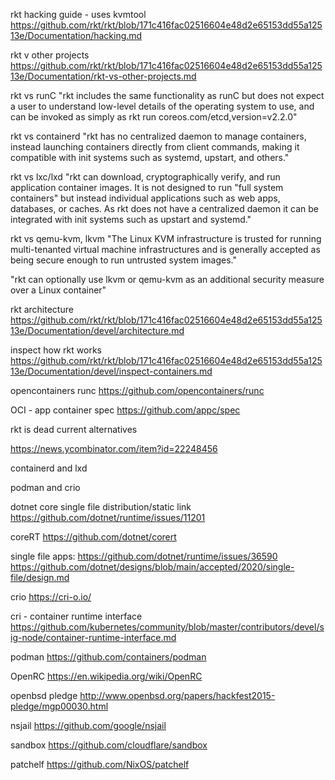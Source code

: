 rkt hacking guide - uses kvmtool
https://github.com/rkt/rkt/blob/171c416fac02516604e48d2e65153dd55a12513e/Documentation/hacking.md

rkt v other projects
https://github.com/rkt/rkt/blob/171c416fac02516604e48d2e65153dd55a12513e/Documentation/rkt-vs-other-projects.md

rkt vs runC
"rkt includes the same functionality as runC but does not expect a user to understand low-level details of the operating system to use, and can be invoked as simply as rkt run coreos.com/etcd,version=v2.2.0"

rkt vs containerd
"rkt has no centralized daemon to manage containers, instead launching containers directly from client commands, making it compatible with init systems such as systemd, upstart, and others."

rkt vs lxc/lxd
"rkt can download, cryptographically verify, and run application container images. It is not designed to run "full system containers" but instead individual applications such as web apps, databases, or caches. As rkt does not have a centralized daemon it can be integrated with init systems such as upstart and systemd."

rkt vs qemu-kvm, lkvm
"The Linux KVM infrastructure is trusted for running multi-tenanted virtual machine infrastructures and is generally accepted as being secure enough to run untrusted system images."

"rkt can optionally use lkvm or qemu-kvm as an additional security measure over a Linux container"

rkt architecture
https://github.com/rkt/rkt/blob/171c416fac02516604e48d2e65153dd55a12513e/Documentation/devel/architecture.md

inspect how rkt works
https://github.com/rkt/rkt/blob/171c416fac02516604e48d2e65153dd55a12513e/Documentation/devel/inspect-containers.md

opencontainers runc
https://github.com/opencontainers/runc

OCI - app container spec
https://github.com/appc/spec


rkt is dead
current alternatives

https://news.ycombinator.com/item?id=22248456

containerd and lxd

podman and crio

dotnet core single file distribution/static link
https://github.com/dotnet/runtime/issues/11201

coreRT
https://github.com/dotnet/corert

single file apps:
https://github.com/dotnet/runtime/issues/36590
https://github.com/dotnet/designs/blob/main/accepted/2020/single-file/design.md


crio
https://cri-o.io/

cri - container runtime interface
https://github.com/kubernetes/community/blob/master/contributors/devel/sig-node/container-runtime-interface.md

podman
https://github.com/containers/podman


OpenRC
https://en.wikipedia.org/wiki/OpenRC

openbsd pledge
http://www.openbsd.org/papers/hackfest2015-pledge/mgp00030.html

nsjail
https://github.com/google/nsjail

sandbox
https://github.com/cloudflare/sandbox

patchelf
https://github.com/NixOS/patchelf